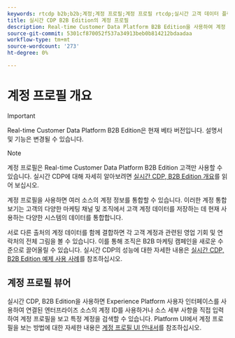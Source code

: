 ```yaml
---
keywords: rtcdp b2b;b2b;계정;계정 프로필;계정 프로필 rtcdp;실시간 고객 데이터 플랫폼
title: 실시간 CDP B2B Edition의 계정 프로필
description: Real-time Customer Data Platform B2B Edition을 사용하여 계정 프로필을 사용하여 여러 소스에서 계정 정보를 통합하는 방법을 알아봅니다.
source-git-commit: 5301cf870052f537a34913beb0b814212bdaadaa
workflow-type: tm+mt
source-wordcount: '273'
ht-degree: 0%

---
```


# 계정 프로필 개요

>[!IMPORTANT]
>
>Real-time Customer Data Platform B2B Edition은 현재 베타 버전입니다. 설명서 및 기능은 변경될 수 있습니다.

>[!NOTE]
>
>계정 프로필은 Real-time Customer Data Platform B2B Edition 고객만 사용할 수 있습니다. 실시간 CDP에 대해 자세히 알아보려면 [실시간 CDP, B2B Edition 개요](../b2b-overview.md)를 읽어 보십시오.

계정 프로필을 사용하면 여러 소스의 계정 정보를 통합할 수 있습니다. 이러한 계정 통합 보기는 고객의 다양한 마케팅 채널 및 조직에서 고객 계정 데이터를 저장하는 데 현재 사용하는 다양한 시스템의 데이터를 통합합니다.

서로 다른 출처의 계정 데이터를 함께 결합하면 각 고객 계정과 관련된 영업 기회 및 연락처의 전체 그림을 볼 수 있습니다. 이를 통해 조직은 B2B 마케팅 캠페인을 새로운 수준으로 끌어올릴 수 있습니다. 실시간 CDP의 성능에 대한 자세한 내용은 [실시간 CDP, B2B Edition 예제 사용 사례](../b2b-use-case.md)를 참조하십시오.

## 계정 프로필 뷰어

실시간 CDP, B2B Edition을 사용하면 Experience Platform 사용자 인터페이스를 사용하여 연결된 엔터프라이즈 소스의 계정 ID를 사용하거나 소스 세부 사항을 직접 입력하여 계정 프로필을 보고 특정 계정을 검색할 수 있습니다. Platform UI에서 계정 프로필을 보는 방법에 대한 자세한 내용은 [계정 프로필 UI 안내서](account-profile-ui-guide.md)를 참조하십시오.
